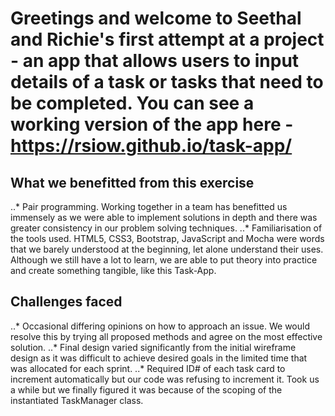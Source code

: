# Greetings and welcome to Seethal and Richie's first attempt at a project - an app that allows users to input details of a task or tasks that need to be completed. You can see a working version of the app here - https://rsiow.github.io/task-app/

## What we benefitted from this exercise
..* Pair programming. Working together in a team has benefitted us immensely as we were able to implement solutions in depth and there was greater consistency in our problem solving techniques.
..* Familiarisation of the tools used. HTML5, CSS3, Bootstrap, JavaScript and Mocha were words that we barely understood at the beginning, let alone understand their uses. Although we still have a lot to learn, we are able to put theory into practice and create something tangible, like this Task-App.

## Challenges faced
..* Occasional differing opinions on how to approach an issue. We would resolve this by trying all proposed methods and agree on the most effective solution.
..* Final design varied significantly from the initial wireframe design as it was difficult to achieve desired goals in the limited time that was allocated for each sprint.
..* Required ID# of each task card to increment automatically but our code was refusing to increment it. Took us a while but we finally figured it was because of the scoping of the instantiated TaskManager class.

